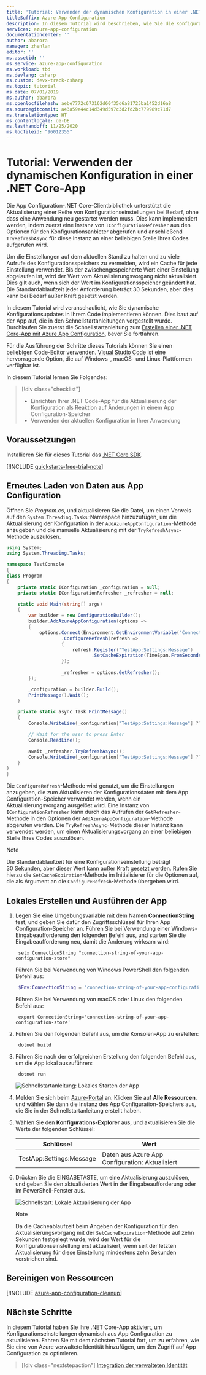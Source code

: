 ```yaml
---
title: 'Tutorial: Verwenden der dynamischen Konfiguration in einer .NET Core-App'
titleSuffix: Azure App Configuration
description: In diesem Tutorial wird beschrieben, wie Sie die Konfigurationsdaten für .NET Core-Apps dynamisch aktualisieren.
services: azure-app-configuration
documentationcenter: ''
author: abarora
manager: zhenlan
editor: ''
ms.assetid: ''
ms.service: azure-app-configuration
ms.workload: tbd
ms.devlang: csharp
ms.custom: devx-track-csharp
ms.topic: tutorial
ms.date: 07/01/2019
ms.author: abarora
ms.openlocfilehash: aebe7772c673162d60f35d6a81725ba1452d16a8
ms.sourcegitcommit: a43a59e44c14d349d597c3d2fd2bc779989c71d7
ms.translationtype: HT
ms.contentlocale: de-DE
ms.lasthandoff: 11/25/2020
ms.locfileid: "96012355"
---
```

# <a name="tutorial-use-dynamic-configuration-in-a-net-core-app"></a>Tutorial: Verwenden der dynamischen Konfiguration in einer .NET Core-App

Die App Configuration-.NET Core-Clientbibliothek unterstützt die Aktualisierung einer Reihe von Konfigurationseinstellungen bei Bedarf, ohne dass eine Anwendung neu gestartet werden muss. Dies kann implementiert werden, indem zuerst eine Instanz von `IConfigurationRefresher` aus den Optionen für den Konfigurationsanbieter abgerufen und anschließend `TryRefreshAsync` für diese Instanz an einer beliebigen Stelle Ihres Codes aufgerufen wird.

Um die Einstellungen auf dem aktuellen Stand zu halten und zu viele Aufrufe des Konfigurationsspeichers zu vermeiden, wird ein Cache für jede Einstellung verwendet. Bis der zwischengespeicherte Wert einer Einstellung abgelaufen ist, wird der Wert vom Aktualisierungsvorgang nicht aktualisiert. Dies gilt auch, wenn sich der Wert im Konfigurationsspeicher geändert hat. Die Standardablaufzeit jeder Anforderung beträgt 30 Sekunden, aber dies kann bei Bedarf außer Kraft gesetzt werden.

In diesem Tutorial wird veranschaulicht, wie Sie dynamische Konfigurationsupdates in Ihrem Code implementieren können. Dies baut auf der App auf, die in den Schnellstartanleitungen vorgestellt wurde. Durchlaufen Sie zuerst die Schnellstartanleitung zum [Erstellen einer .NET Core-App mit Azure App Configuration](./quickstart-dotnet-core-app.md), bevor Sie fortfahren.

Für die Ausführung der Schritte dieses Tutorials können Sie einen beliebigen Code-Editor verwenden. [Visual Studio Code](https://code.visualstudio.com/) ist eine hervorragende Option, die auf Windows-, macOS- und Linux-Plattformen verfügbar ist.

In diesem Tutorial lernen Sie Folgendes:

> [!div class="checklist"]
> * Einrichten Ihrer .NET Code-App für die Aktualisierung der Konfiguration als Reaktion auf Änderungen in einem App Configuration-Speicher
> * Verwenden der aktuellen Konfiguration in Ihrer Anwendung

## <a name="prerequisites"></a>Voraussetzungen

Installieren Sie für dieses Tutorial das [.NET Core SDK](https://dotnet.microsoft.com/download).

[!INCLUDE [quickstarts-free-trial-note](../../includes/quickstarts-free-trial-note.md)]

## <a name="reload-data-from-app-configuration"></a>Erneutes Laden von Daten aus App Configuration

Öffnen Sie *Program.cs*, und aktualisieren Sie die Datei, um einen Verweis auf den `System.Threading.Tasks`-Namespace hinzuzufügen, um die Aktualisierung der Konfiguration in der `AddAzureAppConfiguration`-Methode anzugeben und die manuelle Aktualisierung mit der `TryRefreshAsync`-Methode auszulösen.

```csharp
using System;
using System.Threading.Tasks;

namespace TestConsole
{
class Program
{
    private static IConfiguration _configuration = null;
    private static IConfigurationRefresher _refresher = null;

    static void Main(string[] args)
    {
        var builder = new ConfigurationBuilder();
        builder.AddAzureAppConfiguration(options =>
        {
            options.Connect(Environment.GetEnvironmentVariable("ConnectionString"))
                    .ConfigureRefresh(refresh =>
                    {
                        refresh.Register("TestApp:Settings:Message")
                               .SetCacheExpiration(TimeSpan.FromSeconds(10));
                    });
                    
                    _refresher = options.GetRefresher();
        });

        _configuration = builder.Build();
        PrintMessage().Wait();
    }

    private static async Task PrintMessage()
    {
        Console.WriteLine(_configuration["TestApp:Settings:Message"] ?? "Hello world!");

        // Wait for the user to press Enter
        Console.ReadLine();

        await _refresher.TryRefreshAsync();
        Console.WriteLine(_configuration["TestApp:Settings:Message"] ?? "Hello world!");
    }
}
}
```

Die `ConfigureRefresh`-Methode wird genutzt, um die Einstellungen anzugeben, die zum Aktualisieren der Konfigurationsdaten mit dem App Configuration-Speicher verwendet werden, wenn ein Aktualisierungsvorgang ausgelöst wird. Eine Instanz von `IConfigurationRefresher` kann durch das Aufrufen der `GetRefresher`-Methode in den Optionen der `AddAzureAppConfiguration`-Methode abgerufen werden. Die `TryRefreshAsync`-Methode dieser Instanz kann verwendet werden, um einen Aktualisierungsvorgang an einer beliebigen Stelle Ihres Codes auszulösen.
    
> [!NOTE]
> Die Standardablaufzeit für eine Konfigurationseinstellung beträgt 30 Sekunden, aber dieser Wert kann außer Kraft gesetzt werden. Rufen Sie hierzu die `SetCacheExpiration`-Methode im Initialisierer für die Optionen auf, die als Argument an die `ConfigureRefresh`-Methode übergeben wird.

## <a name="build-and-run-the-app-locally"></a>Lokales Erstellen und Ausführen der App

1. Legen Sie eine Umgebungsvariable mit dem Namen **ConnectionString** fest, und geben Sie dafür den Zugriffsschlüssel für Ihren App Configuration-Speicher an. Führen Sie bei Verwendung einer Windows-Eingabeaufforderung den folgenden Befehl aus, und starten Sie die Eingabeaufforderung neu, damit die Änderung wirksam wird:

    ```console
     setx ConnectionString "connection-string-of-your-app-configuration-store"
    ```

    Führen Sie bei Verwendung von Windows PowerShell den folgenden Befehl aus:

    ```powershell
     $Env:ConnectionString = "connection-string-of-your-app-configuration-store"
    ```

    Führen Sie bei Verwendung von macOS oder Linux den folgenden Befehl aus:

    ```console
     export ConnectionString='connection-string-of-your-app-configuration-store'
    ```

1. Führen Sie den folgenden Befehl aus, um die Konsolen-App zu erstellen:

    ```console
     dotnet build
    ```

1. Führen Sie nach der erfolgreichen Erstellung den folgenden Befehl aus, um die App lokal auszuführen:

    ```console
     dotnet run
    ```

    ![Schnellstartanleitung: Lokales Starten der App](./media/quickstarts/dotnet-core-app-run.png)

1. Melden Sie sich beim [Azure-Portal](https://portal.azure.com) an. Klicken Sie auf **Alle Ressourcen**, und wählen Sie dann die Instanz des App Configuration-Speichers aus, die Sie in der Schnellstartanleitung erstellt haben.

1. Wählen Sie den **Konfigurations-Explorer** aus, und aktualisieren Sie die Werte der folgenden Schlüssel:

    | Schlüssel | Wert |
    |---|---|
    | TestApp:Settings:Message | Daten aus Azure App Configuration: Aktualisiert |

1. Drücken Sie die EINGABETASTE, um eine Aktualisierung auszulösen, und geben Sie den aktualisierten Wert in der Eingabeaufforderung oder im PowerShell-Fenster aus.

    ![Schnellstart: Lokale Aktualisierung der App](./media/quickstarts/dotnet-core-app-run-refresh.png)
    
    > [!NOTE]
    > Da die Cacheablaufzeit beim Angeben der Konfiguration für den Aktualisierungsvorgang mit der `SetCacheExpiration`-Methode auf zehn Sekunden festgelegt wurde, wird der Wert für die Konfigurationseinstellung erst aktualisiert, wenn seit der letzten Aktualisierung für diese Einstellung mindestens zehn Sekunden verstrichen sind.

## <a name="clean-up-resources"></a>Bereinigen von Ressourcen

[!INCLUDE [azure-app-configuration-cleanup](../../includes/azure-app-configuration-cleanup.md)]

## <a name="next-steps"></a>Nächste Schritte

In diesem Tutorial haben Sie Ihre .NET Core-App aktiviert, um Konfigurationseinstellungen dynamisch aus App Configuration zu aktualisieren. Fahren Sie mit dem nächsten Tutorial fort, um zu erfahren, wie Sie eine von Azure verwaltete Identität hinzufügen, um den Zugriff auf App Configuration zu optimieren.

> [!div class="nextstepaction"]
> [Integration der verwalteten Identität](./howto-integrate-azure-managed-service-identity.md)
